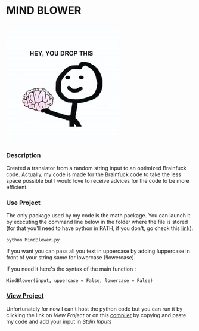 # MIND BLOWER

<img src="images/503825bd3c59fbf4fc8ee2496d15c4ae.jpg" width=300>

### Description
Created a translator from a random string input to an optimized Brainfuck code. Actually, my code is made for the Brainfuck code to take the less space possible but I would love to receive advices for the code to be more efficient.

### Use Project
The only package used by my code is the math package.
You can launch it by executing the command line below in the folder where the file is stored (for that you'll need to have python in PATH, if you don't, go check this [link](https://www.educative.io/edpresso/how-to-add-python-to-path-variable-in-windows)).
```
python MindBlower.py
```
If you want you can pass all you text in uppercase by adding !uppercase in front of your string same for lowercase (!lowercase).

If you need it here's the syntax of the main function :
```
MindBlower(input, uppercase = False, lowercase = False)
```

### [View Project](https://www.jdoodle.com/embed/v0/3f60)
Unfortunately for now I can't host the python code but you can run it by clicking the link on *View Project* or on this [compiler](https://www.jdoodle.com/python3-programming-online/) by copying and paste my code and add your input in *Stdin Inputs*
